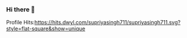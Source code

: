 ### Hi there 👋
Profile Hits:https://hits.dwyl.com/supriyasingh711/supriyasingh711.svg?style=flat-square&show=unique
<!--
**supriyasingh711/supriyasingh711** is a ✨ _special_ ✨ repository because its `README.md` (this file) appears on your GitHub profile.

Here are some ideas to get you started:

- 🔭 I’m currently working on ...
- 🌱 I’m currently learning ...
- 👯 I’m looking to collaborate on ...
- 🤔 I’m looking for help with ...
- 💬 Ask me about ...
- 📫 How to reach me: ...
- 😄 Pronouns: ...
- ⚡ Fun fact: ...
-->

